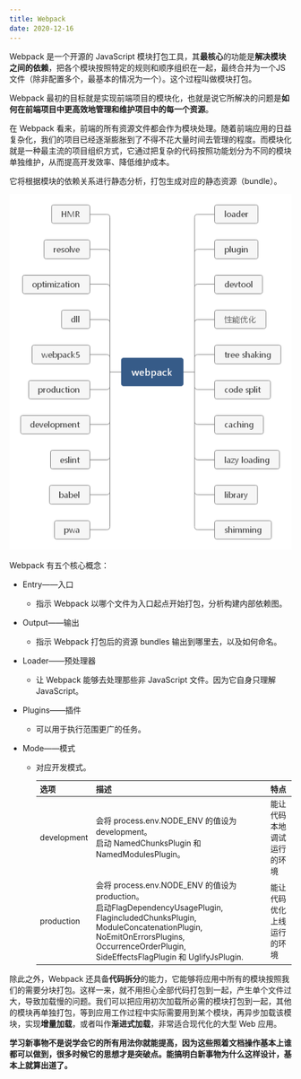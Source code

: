 ```yaml
---
title: Webpack
date: 2020-12-16
---
```


Webpack 是一个开源的 JavaScript 模块打包工具，其**最核心**的功能是**解决模块之间的依赖**，把各个模块按照特定的规则和顺序组织在一起，最终合并为一个JS文件（除非配置多个，最基本的情况为一个）。这个过程叫做模块打包。

Webpack 最初的目标就是实现前端项目的模块化，也就是说它所解决的问题是**如何在前端项目中更高效地管理和维护项目中的每一个资源**。

在 Webpack 看来，前端的所有资源文件都会作为模块处理。随着前端应用的日益复杂化，我们的项目已经逐渐膨胀到了不得不花大量时间去管理的程度。而模块化就是一种最主流的项目组织方式，它通过把复杂的代码按照功能划分为不同的模块单独维护，从而提高开发效率、降低维护成本。

它将根据模块的依赖关系进行静态分析，打包生成对应的静态资源（bundle）。

<img src="./imgs/webpack.png" />

Webpack 有五个核心概念：

- Entry——入口

  - 指示 Webpack 以哪个文件为入口起点开始打包，分析构建内部依赖图。

- Output——输出

  - 指示 Webpack 打包后的资源 bundles 输出到哪里去，以及如何命名。

- Loader——预处理器

  - 让 Webpack 能够去处理那些非 JavaScript 文件。因为它自身只理解JavaScript。

- Plugins——插件

  - 可以用于执行范围更广的任务。

- Mode——模式

  - 对应开发模式。

    | 选项        | 描述                                                         | 特点                       |
    | ----------- | ------------------------------------------------------------ | -------------------------- |
    | development | 会将 process.env.NODE_ENV 的值设为 development。<br />启动 NamedChunksPlugin 和 NamedModulesPlugin。 | 能让代码本地调试运行的环境 |
    | production  | 会将 process.env.NODE_ENV 的值设为production。<br />启动FlagDependencyUsagePlugin, FlagincludedChunksPlugin, ModuleConcatenationPlugin, NoEmitOnErrorsPlugins, OccurrenceOrderPlugin, SideEffectsFlagPlugin 和 UglifyJsPlugin. | 能让代码优化上线运行的环境 |

除此之外，Webpack 还具备**代码拆分**的能力，它能够将应用中所有的模块按照我们的需要分块打包。这样一来，就不用担心全部代码打包到一起，产生单个文件过大，导致加载慢的问题。我们可以把应用初次加载所必需的模块打包到一起，其他的模块再单独打包，等到应用工作过程中实际需要用到某个模块，再异步加载该模块，实现**增量加载**，或者叫作**渐进式加载**，非常适合现代化的大型 Web 应用。

**学习新事物不是说学会它的所有用法你就能提高，因为这些照着文档操作基本上谁都可以做到，很多时候它的思想才是突破点。能搞明白新事物为什么这样设计，基本上就算出道了。**